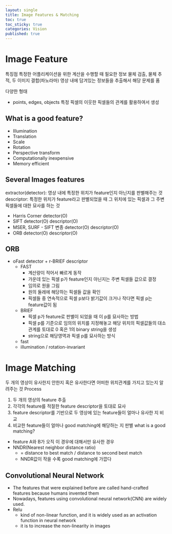 ```yaml
---
layout: single
title: Image Features & Matching
toc: true
toc_sticky: true
categories: Vision
published: true
---
```


# Image Feature

특징점
특정한 어플리케이션을 위한 계산을 수행할 때 필요한 정보
물체 검출, 물체 추적, 두 이미지 결합(파노라마)
영상 내에 담겨있는 정보들을 추출해서 해당 문제를 품

다양한 형태
* points, edges, objects
특정 픽셀의 이웃한 픽셀들의 관계를 활용하여서 생성

## What is a good feature?
* Illumination
* Translation
* Scale
* Rotation
* Perspective transform
* Computationally inexpensive
* Memory efficient

## Several Images features
extractor(detector): 영상 내에 특정한 위치가 feature인지 아닌지를 판별해주는 것
descriptor: 특정한 위치가 feature라고 판별되었을 때 그 위치에 있는 픽셀과 그 주변 픽셀들에 대한 묘사를 하는 것
* Harris Corner detector(O)
* SIFT detector(O) descriptor(O)
* MSER, SURF - SIFT 변종 detector(O) descriptor(O)
* ORB detector(O) descriptor(O)

## ORB
* oFast detector + r-BRIEF descriptor
    * FAST
        * 계산량이 적어서 빠르게 동작
        * 가운데 있는 픽셀 p가 feature인지 아닌지는 주변 픽셀들 값으로 결정
        * 임의로 원을 그림 
        * 원의 둘레에 해당하는 픽셀들 값을 확인
        * 픽셀들 중 연속적으로 픽셀 p보다 밝기값이 크거나 작다면 픽셀 p는 feature값이 됨
    * BRIEF
        * 픽셀 p가 feature로 판별이 되었을 때 이 p를 묘사하는 방법
        * 픽셀 p를 기준으로 임의의 위치를 지정해놓고 해당 위치의 픽셀값들의 대소관계를 토대로 0 혹은 1의 binary string을 생성
        * string으로 해당영역과 픽셀 p를 묘사하는 방식
    * fast 
    * illumination / rotation-invariant


# Image Matching
두 개의 영상이 유사한지 안한지 혹은 유사한다면 어떠한 위치관계를 가지고 있는지 알려주는 것
Process
1.  두 개의 영상의 feature 추출
2. 각각의 feature를 적절한 feature descriptor을 토대로 묘사
3. feature descriptor를 기반으로 두 영상에 있는 feature들이 얼마나 유사한 지 비교
4. 비교한 feature들이 얼마나 good matching에 해당하는 지 판별
what is a good matching?
* feature A와 B가 오직 이 경우에 대해서만 유사한 경우
* NNDR(Nearest neighbor distance ratio)
    * = distance to best match / distance to second best match
    * NNDR값이 작을 수록 good matching에 가깝다

## Convolutional Neural Network
* The features that were explained before are called hand-crafted features because humans invented them
* Nowadays, features using convolutional neural network(CNN) are widely used.
* Relu
    * kind of non-linear function, and it is widely used as an activation function in neural network
    * it is to increase the non-linearity in images
